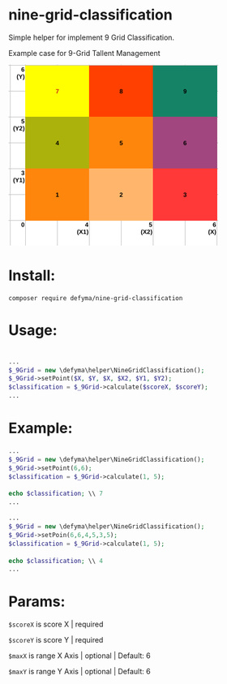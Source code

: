 # nine-grid-classification
Simple helper for implement 9 Grid Classification.

Example case for 9-Grid Tallent Management

![Example Grid](https://raw.githubusercontent.com/defyma/nine-grid-classification/master/example-grid.png)

# Install:

```
composer require defyma/nine-grid-classification 
```

# Usage:

```php

...
$_9Grid = new \defyma\helper\NineGridClassification();
$_9Grid->setPoint($X, $Y, $X, $X2, $Y1, $Y2);
$classification = $_9Grid->calculate($scoreX, $scoreY);
...

```

# Example:

```php
...
$_9Grid = new \defyma\helper\NineGridClassification();
$_9Grid->setPoint(6,6);
$classification = $_9Grid->calculate(1, 5);

echo $classification; \\ 7
...

```

```php
...
$_9Grid = new \defyma\helper\NineGridClassification();
$_9Grid->setPoin(6,6,4,5,3,5);
$classification = $_9Grid->calculate(1, 5);

echo $classification; \\ 4
...

```

# Params:

```$scoreX``` is score X | required

```$scoreY``` is score Y | required

```$maxX``` is range X Axis | optional | Default: 6

```$maxY``` is range Y Axis | optional | Default: 6
